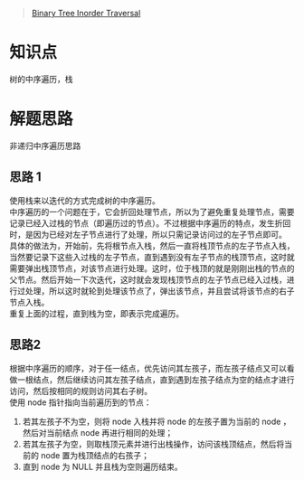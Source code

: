 > [Binary Tree Inorder Traversal](https://leetcode.com/problems/binary-tree-inorder-traversal/description/)

# 知识点
树的中序遍历，栈

# 解题思路
非递归中序遍历思路

## 思路 1
使用栈来以迭代的方式完成树的中序遍历。  
中序遍历的一个问题在于，它会折回处理节点，所以为了避免重复处理节点，需要记录已经入过栈的节点（即遍历过的节点）。不过根据中序遍历的特点，发生折回时，是因为已经对左子节点进行了处理，所以只需记录访问过的左子节点即可。  
具体的做法为，开始前，先将根节点入栈，然后一直将栈顶节点的左子节点入栈，当然要记录下这些入过栈的左子节点，直到遇到没有左子节点的栈顶节点，这时就需要弹出栈顶节点，对该节点进行处理。这时，位于栈顶的就是刚刚出栈的节点的父节点。然后开始一下次迭代，这时就会发现栈顶节点的左子节点已经入过栈，进行过处理，所以这时就轮到处理该节点了，弹出该节点，并且尝试将该节点的右子节点入栈。  
重复上面的过程，直到栈为空，即表示完成遍历。

## 思路2
根据中序遍历的顺序，对于任一结点，优先访问其左孩子，而左孩子结点又可以看做一根结点，然后继续访问其左孩子结点，直到遇到左孩子结点为空的结点才进行访问，然后按相同的规则访问其右子树。  
使用 node 指针指向当前遍历到的节点：
1. 若其左孩子不为空，则将 node 入栈并将 node 的左孩子置为当前的 node ，然后对当前结点 node 再进行相同的处理；
2. 若其左孩子为空，则取栈顶元素并进行出栈操作，访问该栈顶结点，然后将当前的 node 置为栈顶结点的右孩子；
3. 直到 node 为 NULL 并且栈为空则遍历结束。